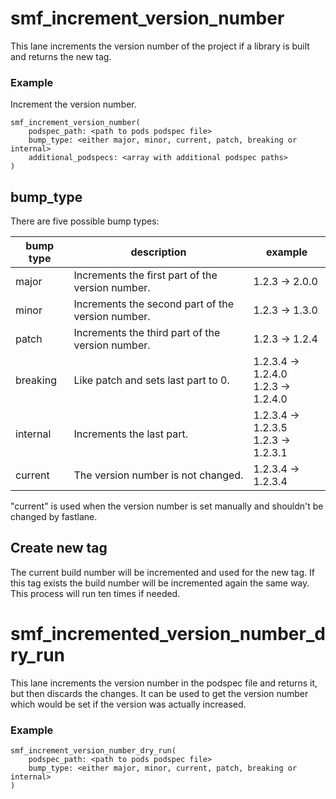 # smf_increment_version_number

This lane increments the version number of the project if a library is built and returns the new tag.

### Example
Increment the version number.
```
smf_increment_version_number(
    podspec_path: <path to pods podspec file>
    bump_type: <either major, minor, current, patch, breaking or internal>
    additional_podspecs: <array with additional podspec paths>
)
```

## bump_type
There are five possible bump types:<br />

| bump type  | description                                          | example            |
| ---------- | ---------------------------------------------------- | ------------------ |
| major      | Increments the first part of the version number.     | 1.2.3 -> 2.0.0     |
| minor      | Increments the second part of the version number.    | 1.2.3 -> 1.3.0     |
| patch      | Increments the third part of the version number.     | 1.2.3 -> 1.2.4     |
| breaking   | Like patch and sets last part to 0.                  | 1.2.3.4 -> 1.2.4.0<br />1.2.3 -> 1.2.4.0 |
| internal   | Increments the last part.                            | 1.2.3.4 -> 1.2.3.5<br />1.2.3 -> 1.2.3.1 |
| current    | The version number is not changed.                   | 1.2.3.4 -> 1.2.3.4 |

"current" is used when the version number is set manually and shouldn't be changed by fastlane.

## Create new tag
The current build number will be incremented and used for the new tag. If this tag exists the build number will be incremented again the same way. This process will run ten times if needed. 


# smf_incremented_version_number_dry_run

This lane increments the version number in the podspec file and returns it, but then discards the changes. It can be used to get the version number which would be set if the version was actually increased.

### Example

```
smf_increment_version_number_dry_run(
    podspec_path: <path to pods podspec file>
    bump_type: <either major, minor, current, patch, breaking or internal>
)
```